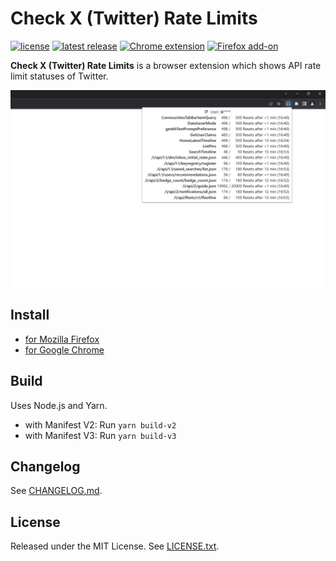 # Check X (Twitter) Rate Limits

[![license](https://img.shields.io/badge/license-MIT-blue)](LICENSE.txt)
[![latest release](https://img.shields.io/github/v/release/funame0/check-x-rate-limits?label=latest%20release)](https://github.com/funame0/check-x-rate-limits/releases/latest)
[![Chrome extension](https://img.shields.io/chrome-web-store/v/mnklaagioefjenpefkfcmlbbllfbnlmd?logo=googlechrome&label=Chrome%20extension)](https://chrome.google.com/webstore/detail/mnklaagioefjenpefkfcmlbbllfbnlmd)
[![Firefox add-on](https://img.shields.io/amo/v/check-x-rate-limits?logo=firefoxbrowser&label=Firefox%20add-on
)](https://addons.mozilla.org/ja/firefox/addon/check-x-rate-limits/)

**Check X (Twitter) Rate Limits** is a browser extension which shows API rate limit statuses of Twitter.

![screenshot](screenshots/en.png)

## Install

- [for Mozilla Firefox](https://addons.mozilla.org/ja/firefox/addon/check-x-rate-limits/)
- [for Google Chrome](https://chrome.google.com/webstore/detail/mnklaagioefjenpefkfcmlbbllfbnlmd)

## Build

Uses Node.js and Yarn.

- with Manifest V2: Run `yarn build-v2`
- with Manifest V3: Run `yarn build-v3`

## Changelog

See [CHANGELOG.md](CHANGELOG.md).

## License

Released under the MIT License. See [LICENSE.txt](LICENSE.txt).
